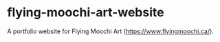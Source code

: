 # flying-moochi-art-website
A portfolio website for Flying Moochi Art (https://www.flyingmoochi.ca/).

